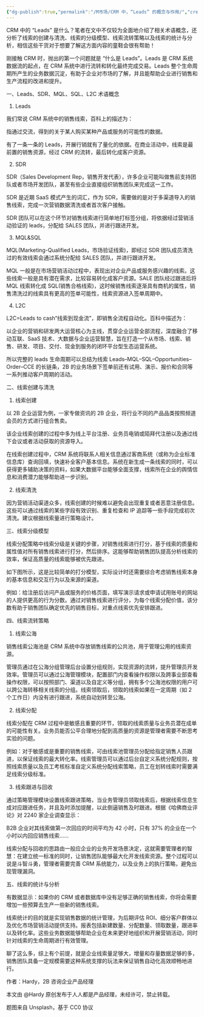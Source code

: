 ```yaml
---
{"dg-publish":true,"permalink":"/M市场/CRM 中，“Leads” 的概念与作用/","created":"2022-06-21T14:40:12.706+08:00","updated":"2024-03-04T01:38:57.301+08:00"}
---
```



CRM 中的 “Leads” 是什么？笔者在文中不仅较为全面地介绍了相关术语概念，还分析了线索的创建与清洗、线索的分级模型、线索流转策略以及线索的统计与分析，相信这些干货对于想要了解这方面内容的童鞋会很有帮助！

刚接触 CRM 时，抛出的第一个问题就是 “什么是 Leads”。Leads 是 CRM 系统数据流的起点，在 CRM 系统中进行流转和转化最终完成交易。Leads 整个生命周期所产生的业务数据沉淀，有助于企业对市场的了解，并且能帮助企业进行销售和生产流程的改进和提升。

一、Leads、SDR、MQL、SQL、L2C 术语概念

1. Leads

我们常说 CRM 系统中的销售线索，百科上的描述为：

指通过交流，得到的关于某人购买某种产品或服务的可能性的数据。

有了一条一条的 Leads，开展行销就有了量化的依据。在商业活动中，线索是最前置的销售资源，经过 CRM 的流转，最后转化成客户资源。

2. SDR

SDR（Sales Development Rep，销售开发代表），许多企业可能叫做售前支持团队或者市场开发团队，甚至有些企业直接组织销售团队来完成这一工作。

SDR 是近期 SaaS 模式产生的词汇，作为 SDR，需要做的是对于多渠道导入的销售线索，完成一次营销数据清洗或者首次客户接触。

SDR 团队可以在这个环节对销售线索进行简单地打标签分组，将依据经过营销活动验证的 leads，分配给 SALES 团队，并进行跟进开发。

3. MQL&SQL

MQL(Marketing-Qualified Leads，市场验证线索)，即经过 SDR 团队成员清洗过的有效线索会通过系统分配给 SALES 团队，并进行跟进开发。

MQL 一般是在市场营销活动过程中，表现出对企业产品或服务感兴趣的线索。这些线索一般是具有潜在需求，比较容易转化成客户资源。SALE 团队经过跟进后将 MQL 线索转化成 SQL(销售合格线索)，这时候销售线索逐渐具有商机的属性，销售清洗过的线索具有更高的签单可能性，线索资源进入签单周期中。

4. L2C

L2C=Leads to cash“线索到现金流”，即销售全流程自动化。百科中描述为：

以企业的营销和研发两大运营核心为主线，贯穿企业运营全部流程，深度融合了移动互联、SaaS 技术、大数据与企业运营智慧，旨在打造一个从市场、线索、销售、研发、项目、交付、现金到服务的闭环平台型生态运营系统。

所以完整的 leads 生命周期可以总结为线索 Leads–MQL–SQL–Opportunities–Order–CCE 的长链条，2B 的业务场景下签单前还有试用、演示、报价和合同等一系列推动客户周期的活动。

二、线索创建与清洗

1. 线索创建

以 2B 企业运营为例，一家专做资讯的 2B 企业，将行业不同的产品品类按照频道会员的方式进行组合售卖。

该企业线索创建的过程中多为线上平台注册、业务员电销或陌拜代注册以及通过线下会议或者活动获取的资源导入。

在线索创建过程中，CRM 系统将联系人相关信息通过客商系统（或称为企业标准信息库）查询回填，快速补全客户基本信息。系统在新生成一条线索的同时，可以获得更多辅助决策的资料，如果大数据平台能够全面支撑，线索所在企业的舆情信息和消费潜力能够帮助进一步识别。

2. 线索清洗

因为营销活动渠道众多，线索创建的时候难以避免会出现重复或者恶意注册信息。这些可以通过线索的某些字段有效识别、重复检查和 IP 追踪等一些手段完成初次清洗。建议根据线索量进行策略设计。

三、线索分级模型

线索分配策略中线索分级是关键的步骤，对销售线索进行打分，基于线索的质量和属性值对所有销售线索进行打分，然后排序。这能够帮助销售团队提高分析线索的效率，保证高质量的线索能够被优先跟进。

如下图所示，这是比较简单的打分模型，实际设计时还需要综合考虑销售线索本身的基本信息和交互行为以及来源的渠道。

例如：给注册后访问产品或服务的价格页面，填写演示请求或申请试用账号的网站的人提供更高的行为分数。通过对销售线索进行评分，为每个线索分配价值，该分数有助于销售团队确定优先的销售目标，对重点线索优先安排跟进。

四、线索流转策略

1. 线索公海

销售线索公海池是 CRM 系统中存放销售线索的公共池，用于管理公用的线索资源。

管理员通过在公海分组管理后台设置分组规则，实现资源的流转，提升管理员开发效率。管理员可以通过公海管理模块，配置部门内查看操作权限以及跨事业部查看操作权限，可以按照部门、渠道以及自定义等分组，拥有多个公海池权限的用户可以跨公海转移相关线索的分组。线索领取后，领取的线索如果在一定周期（如 2 个工作日）内没有进行跟进，系统自动划转至公海。

2. 线索分配

线索分配在 CRM 过程中是敏感且重要的环节，领取的线索质量与业务员潜在成单的可能性有关。业务员能否公平合理地分配到高质量的资源是管理者需要不断思考实验的问题。

例如：对于敏感或是重要的销售线索，可由线索池管理员分配给指定销售人员跟进，以保证线索的最大转化率。线索管理员可以通过后台自定义系统分配规则，按照线索质量以及员工考核标准自定义系统分配线索策略，员工在划转线索时需要满足线索分级标准。

3. 线索跟进与回收

通过策略管理模块设置线索跟进策略，当业务管理员领取线索后，根据线索信息生成对应跟进任务，并且及时添加提醒，以此倒逼销售及时跟进。根据《哈佛商业评论》对 2240 家企业调查显示：

B2B 企业对其线索做第一次回应的时间平均为 42 小时，只有 37% 的企业在一个小时以内回应销售线索……

线索分配与回收的思路由一般应企业的业务开发场景决定，这就需要管理者的智慧：在建立统一标准的同时，让销售团队能够最大化开发线索资源。整个过程可以说是斗智斗勇，管理者需要完善 CRM 系统能力，以及业务上的执行策略，避免出现管理漏洞。

五、线索的统计与分析

有数据显示：如果你的 CRM 或者数据库中没有足够正确的销售线索，你将会需要增加一些预算去生产一些新的销售线索。

线索统计的目的就是实现销售数据的统计管理，为后期评估 ROI、细分客户群体以及优化市场营销活动提供支持。报表包括新建数量、分配数量、领取数量，跟进率以及转化率。这些业务数据能够帮助企业在未来更好地组织和开展营销活动，同时针对线索的生命周期进行有效管理。

聊了这么多，综上有个前提，就是企业线索量足够大，增量和存量数据足够的多，销售团队具备一定规模需要这种系统支撑的玩法来保证销售自动化高效顺畅地进行。

作者：Hardy，2B 咨询企业产品经理

本文由 @Hardy 原创发布于人人都是产品经理，未经许可，禁止转载。

题图来自 Unsplash，基于 CC0 协议